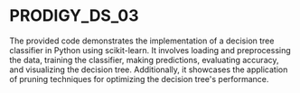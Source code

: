 # PRODIGY_DS_03
The provided code demonstrates the implementation of a decision tree classifier in Python using scikit-learn. It involves loading and preprocessing the data, training the classifier, making predictions, evaluating accuracy, and visualizing the decision tree. Additionally, it showcases the application of pruning techniques for optimizing the decision tree's performance.
